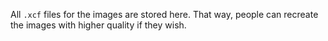 All `.xcf` files for the images are stored here. That way, people can recreate the images with higher quality if they wish.
